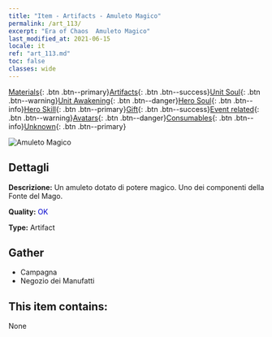```yaml
---
title: "Item - Artifacts - Amuleto Magico"
permalink: /art_113/
excerpt: "Era of Chaos  Amuleto Magico"
last_modified_at: 2021-06-15
locale: it
ref: "art_113.md"
toc: false
classes: wide
---
```

 [Materials](/ItemsIT/){: .btn .btn--primary}[Artifacts](/ItemsIT/Artifacts/){: .btn .btn--success}[Unit Soul](/ItemsIT/UnitSoul/){: .btn .btn--warning}[Unit Awakening](/ItemsIT/UnitAwakening/){: .btn .btn--danger}[Hero Soul](/ItemsIT/HeroSoul/){: .btn .btn--info}[Hero Skill](/ItemsIT/HeroSkill/){: .btn .btn--primary}[Gift](/ItemsIT/Gift/){: .btn .btn--success}[Event related](/ItemsIT/Events/){: .btn .btn--warning}[Avatars](/ItemsIT/Avatars/){: .btn .btn--danger}[Consumables](/ItemsIT/Consumables/){: .btn .btn--info}[Unknown](/ItemsIT/Unknown/){: .btn .btn--primary}

 ![Amuleto Magico](/images/t/artifact_40212.png)

## Dettagli
 **Descrizione:** Un amuleto dotato di potere magico. Uno dei componenti della Fonte del Mago.

 **Quality:** <span style="color: #0000CD">OK</span>

 **Type:** Artifact

## Gather

*    Campagna 
*    Negozio dei Manufatti 

## This item contains:

  None

